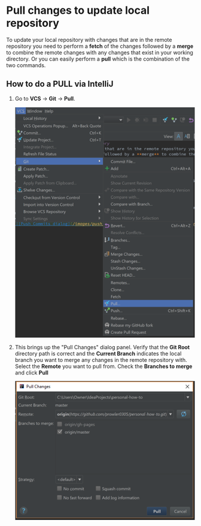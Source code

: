 # Pull changes to update local repository
To update your local repository with changes that are in the remote repository you need to perform a **fetch** of the changes followed by a **merge** to combine the remote changes with any changes that exist in your working directory. Or you can easily perform a **pull** which is the combination of the two commands.

## How to do a PULL via IntelliJ
 
 1. Go to **VCS** -> **Git** -> **Pull**.
 
    ![git pull](/images/git_pull.png)
 
 
 1. This brings up the "Pull Changes" dialog panel. Verify that the **Git Root** directory path is correct and the **Current Branch** indicates the local branch you want to merge any changes in the remote repository with. Select the **Remote** you want to pull from. Check the **Branches to merge** and click **Pull**
 
    ![pull changes dialog](/images/pull_changes_dialog.png)
